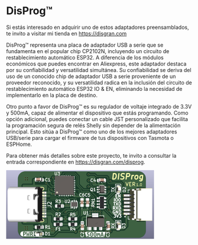 # DisProg™

Si estás interesado en adquirir uno de estos adaptadores preensamblados, te invito a visitar mi tienda en https://disgran.com

DisProg™ representa una placa de adaptador USB a serie que se fundamenta en el popular chip CP2102N, incluyendo un circuito de restablecimiento automático ESP32. A diferencia de los módulos económicos que puedes encontrar en Aliexpress, este adaptador destaca por su confiabilidad y versatilidad simultánea. Su confiabilidad se deriva del uso de un conocido chip de adaptador USB a serie proveniente de un proveedor reconocido, y su versatilidad radica en la inclusión del circuito de restablecimiento automático ESP32 IO & EN, eliminando la necesidad de implementarlo en la placa de destino.

Otro punto a favor de DisProg™ es su regulador de voltaje integrado de 3.3V y 500mA, capaz de alimentar el dispositivo que estás programando. Como opción adicional, puedes conectar un cable JST personalizado que facilita la programación segura de relés Shelly sin depender de la alimentación principal. Esto sitúa a DisProg™ como uno de los mejores adaptadores USB/serie para cargar el firmware de tus dispositivos con Tasmota o ESPHome.

Para obtener más detalles sobre este proyecto, te invito a consultar la entrada correspondiente en https://disgran.com/disprog.

<img width="400" alt="Preview_PCB_Terminada" src="DisProg.png">
